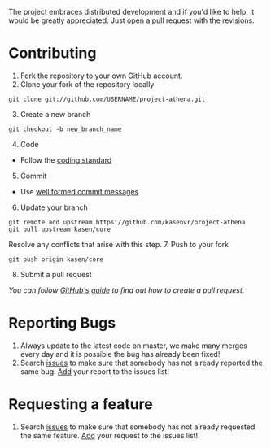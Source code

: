 The project embraces distributed development and if you'd like to help, it would be greatly appreciated. Just open a pull request with the revisions.

Contributing
===
1. Fork the repository to your own GitHub account.
2. Clone your fork of the repository locally

  ```
  git clone git://github.com/USERNAME/project-athena.git
  ```
3. Create a new branch
  
  ```
  git checkout -b new_branch_name 
  ```
4. Code
  * Follow the [coding standard](CODING_STANDARD.md)
5. Commit
  * Use [well formed commit messages](http://tbaggery.com/2008/04/19/a-note-about-git-commit-messages.html)
6. Update your branch
  
  ```
  git remote add upstream https://github.com/kasenvr/project-athena
  git pull upstream kasen/core
  ```
  
  Resolve any conflicts that arise with this step.
7. Push to your fork
  
  ```
  git push origin kasen/core
  ```
8. Submit a pull request

  *You can follow [GitHub's guide](https://help.github.com/articles/creating-a-pull-request) to find out how to create a pull request.*
  
Reporting Bugs
===
1. Always update to the latest code on master, we make many merges every day and it is possible the bug has already been fixed!
2. Search [issues](https://github.com/kasenvr/project-athena/issues) to make sure that somebody has not already reported the same bug. [Add](https://github.com/kasenvr/project-athena/issues/new) your report to the issues list!

Requesting a feature
===
1. Search [issues](https://github.com/kasenvr/project-athena/issues) to make sure that somebody has not already requested the same feature. [Add](https://github.com/kasenvr/project-athena/issues/new) your request to the issues list!
